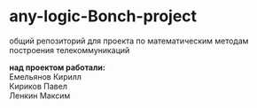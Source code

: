 # any-logic-Bonch-project
общий репозиторий для проекта по математическим методам построения телекоммуникаций 

<strong>над проектом работали:</strong>
<br>
Емельянов Кирилл
<br>
Кириков Павел
<br>
Ленкин Максим
